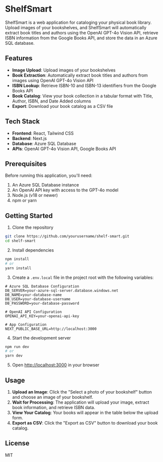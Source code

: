 # ShelfSmart

ShelfSmart is a web application for cataloging your physical book library. Upload images of your bookshelves, and ShelfSmart will automatically extract book titles and authors using the OpenAI GPT-4o Vision API, retrieve ISBN information from the Google Books API, and store the data in an Azure SQL database.

## Features

- **Image Upload**: Upload images of your bookshelves
- **Book Extraction**: Automatically extract book titles and authors from images using OpenAI GPT-4o Vision API
- **ISBN Lookup**: Retrieve ISBN-10 and ISBN-13 identifiers from the Google Books API
- **Book Catalog**: View your book collection in a tabular format with Title, Author, ISBN, and Date Added columns
- **Export**: Download your book catalog as a CSV file

## Tech Stack

- **Frontend**: React, Tailwind CSS
- **Backend**: Next.js
- **Database**: Azure SQL Database
- **APIs**: OpenAI GPT-4o Vision API, Google Books API

## Prerequisites

Before running this application, you'll need:

1. An Azure SQL Database instance
2. An OpenAI API key with access to the GPT-4o model
3. Node.js (v18 or newer)
4. npm or yarn

## Getting Started

1. Clone the repository

```bash
git clone https://github.com/yourusername/shelf-smart.git
cd shelf-smart
```

2. Install dependencies

```bash
npm install
# or
yarn install
```

3. Create a `.env.local` file in the project root with the following variables:

```env
# Azure SQL Database Configuration
DB_SERVER=your-azure-sql-server.database.windows.net
DB_NAME=your-database-name
DB_USER=your-database-username
DB_PASSWORD=your-database-password

# OpenAI API Configuration
OPENAI_API_KEY=your-openai-api-key

# App Configuration
NEXT_PUBLIC_BASE_URL=http://localhost:3000
```

4. Start the development server

```bash
npm run dev
# or
yarn dev
```

5. Open [http://localhost:3000](http://localhost:3000) in your browser

## Usage

1. **Upload an Image**: Click the "Select a photo of your bookshelf" button and choose an image of your bookshelf.
2. **Wait for Processing**: The application will upload your image, extract book information, and retrieve ISBN data.
3. **View Your Catalog**: Your books will appear in the table below the upload form.
4. **Export as CSV**: Click the "Export as CSV" button to download your book catalog.

## License

MIT
